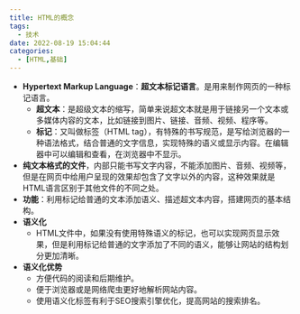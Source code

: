 ```yaml
---
title: HTML的概念
tags:
  - 技术
date: 2022-08-19 15:04:44
categories:
  - [HTML,基础]
---
```


- **Hypertext Markup Language**：**超文本标记语言**。是用来制作网页的一种标记语言。
  - **超文本**：是超级文本的缩写，简单来说超文本就是用于链接另一个文本或多媒体内容的文本，比如链接到图片、链接、音频、视频、程序等。
  - **标记**：又叫做标签（HTML tag），有特殊的书写规范，是写给浏览器的一种语法格式，结合普通的文字信息，实现特殊的语义或显示内容。在编辑器中可以编辑和查看，在浏览器中不显示。
- **纯文本格式的文件**，内部只能书写文字内容，不能添加图片、音频、视频等，但是在网页中给用户呈现的效果却包含了文字以外的内容，这种效果就是HTML语言区别于其他文件的不同之处。
- **功能**：利用标记给普通的文本添加语义、描述超文本内容，搭建网页的基本结构。
- **语义化**
  - HTML文件中，如果没有使用特殊语义的标记，也可以实现网页显示效果，但是利用标记给普通的文字添加了不同的语义，能够让网站的结构划分更加清晰。
- **语义化优势**
  - 方便代码的阅读和后期维护。
  - 便于浏览器或是网络爬虫更好地解析网站内容。
  - 使用语义化标签有利于SEO搜索引擎优化，提高网站的搜索排名。

